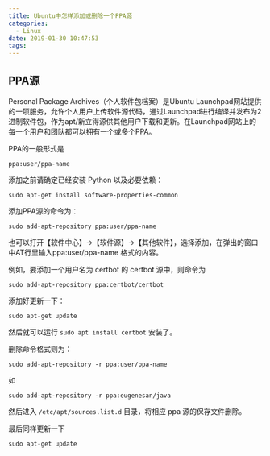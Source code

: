 ```yaml
---
title: Ubuntu中怎样添加或删除一个PPA源
categories:
  - Linux
date: 2019-01-30 10:47:53
tags:
---
```


## PPA源

Personal Package Archives（个人软件包档案）是Ubuntu Launchpad网站提供的一项服务，允许个人用户上传软件源代码，通过Launchpad进行编译并发布为2进制软件包，作为apt/新立得源供其他用户下载和更新。在Launchpad网站上的每一个用户和团队都可以拥有一个或多个PPA。

PPA的一般形式是 

```
ppa:user/ppa-name  
```

添加之前请确定已经安装 Python 以及必要依赖：

```
sudo apt-get install software-properties-common
```

添加PPA源的命令为：

```
sudo add-apt-repository ppa:user/ppa-name
```

也可以打开【软件中心】->【软件源】->【其他软件】，选择添加，在弹出的窗口中AT行里输入ppa:user/ppa-name 格式的内容。

例如，要添加一个用户名为 certbot 的 certbot 源中，则命令为

```
sudo add-apt-repository ppa:certbot/certbot
```

添加好更新一下： 

```
sudo apt-get update
```

然后就可以运行 `sudo apt install certbot` 安装了。

删除命令格式则为：

```
sudo add-apt-repository -r ppa:user/ppa-name
```

如 

```
sudo add-apt-repository -r ppa:eugenesan/java
```
然后进入 `/etc/apt/sources.list.d` 目录，将相应 ppa 源的保存文件删除。

最后同样更新一下

```
sudo apt-get update
```
